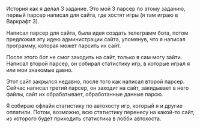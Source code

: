 История как я делал 3 задание. Это мой 3 парсер по этому заданию, первый парсер написал для сайта, где хостят игры (я там играю в Варкрафт 3). 

Написал парсер для сайта, была идея создать телеграмм бота, потом предложил эту идею администрации сайта, упомянув, что я написал программу, которая может парсить их сайт. 

После этого бот не смог заходить на сайт, только я сам  могу зайти. Написал второй парсер, он собирал статистику игр, в которые играл я или мои знакомые давно. 

Этот сайт закрылся недавно, после того как написал второй парсер. Сейчас написал третий парсер, он заходит на сайт, закидывает в него файлы, сайт их обрабатывает, обработанные данные парсю.

Я собираю офлайн статистику по автохосту игр, который я и другие оплатили. Потом, возможно, всю статистику перенесу на какой-то сайт, из которого будет приходить статистика в лобби автохоста.
